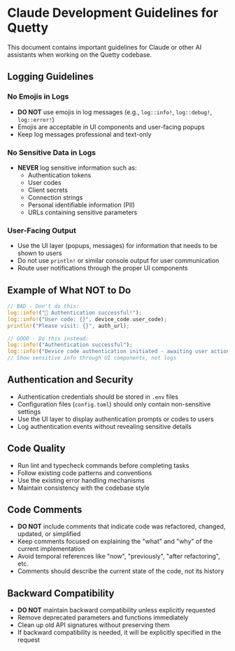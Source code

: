 # Claude Development Guidelines for Quetty

This document contains important guidelines for Claude or other AI assistants when working on the Quetty codebase.

## Logging Guidelines

### No Emojis in Logs
- **DO NOT** use emojis in log messages (e.g., `log::info!`, `log::debug!`, `log::error!`)
- Emojis are acceptable in UI components and user-facing popups
- Keep log messages professional and text-only

### No Sensitive Data in Logs
- **NEVER** log sensitive information such as:
  - Authentication tokens
  - User codes
  - Client secrets
  - Connection strings
  - Personal identifiable information (PII)
  - URLs containing sensitive parameters
  
### User-Facing Output
- Use the UI layer (popups, messages) for information that needs to be shown to users
- Do not use `println!` or similar console output for user communication
- Route user notifications through the proper UI components

## Example of What NOT to Do

```rust
// BAD - Don't do this:
log::info!("🔐 Authentication successful!");
log::info!("User code: {}", device_code.user_code);
println!("Please visit: {}", auth_url);

// GOOD - Do this instead:
log::info!("Authentication successful");
log::info!("Device code authentication initiated - awaiting user action");
// Show sensitive info through UI components, not logs
```

## Authentication and Security

- Authentication credentials should be stored in `.env` files
- Configuration files (`config.toml`) should only contain non-sensitive settings
- Use the UI layer to display authentication prompts or codes to users
- Log authentication events without revealing sensitive details

## Code Quality

- Run lint and typecheck commands before completing tasks
- Follow existing code patterns and conventions
- Use the existing error handling mechanisms
- Maintain consistency with the codebase style

## Code Comments

- **DO NOT** include comments that indicate code was refactored, changed, updated, or simplified
- Keep comments focused on explaining the "what" and "why" of the current implementation
- Avoid temporal references like "now", "previously", "after refactoring", etc.
- Comments should describe the current state of the code, not its history

## Backward Compatibility

- **DO NOT** maintain backward compatibility unless explicitly requested
- Remove deprecated parameters and functions immediately
- Clean up old API signatures without preserving them
- If backward compatibility is needed, it will be explicitly specified in the request